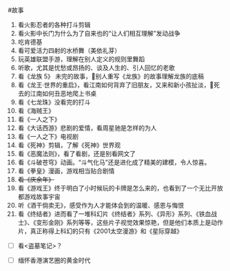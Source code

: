 #故事 
1. 看火影忍者的各种打斗剪辑
2. 看火影中长门为什么为了自来也的“让人们相互理解”发动战争
3. 吃肯德基
4. 看可爱活力四射的水桥舞（美依礼芽）
5. 玩英雄联盟手游，理解在别人定义的规则里舞蹈
6. 听歌，尤其是忧愁或昂扬的、谈及人生的、引人回忆的老歌
7. 看《龙族 5》 未完的故事，👀别人重写《龙族》的故事理解龙族的底稿
8. 看《龙王·世界的重启》，看江南如何背弃了旧朋友，又来和新小孩扯淡，👀死去的江南如何丑恶地爬上书桌
9. 看《七龙珠》没看完的打斗
10. 看《海贼王》
11. 看《一人之下》
12. 看《大话西游》悲剧的爱情，看周星驰是怎样的为人
13. 看《一人之下》电视剧
14. 看《死神》剪辑，了解《死神》世界观
15. 看《恶魔法则》，看了看剧，还是别看网文了
16. 看《斗破苍穹》动画。“斗气化马”还是进化成了精美的建模，令人惊喜。
17. 看《拳皇》漫画，游戏相当贴合剧情
18. ~~看《庆余年》~~
19. 看《游戏王》终于明白了小时候玩的卡牌是怎么来的，也看到了一个无比开放都游戏故事宇宙
20. 听《酒干倘卖无》，感受作为人才能体会到的温暖、感恩与悔恨
21. 看《终结者》进而看了一堆科幻片《终结者》系列、《异形》系列、《铁血战士》、《变形金刚》系列等等，这些片子视觉效果惊艳，但是他们本质上是动作片，真正称得上科幻的只有《2001太空漫游》和《星际穿越》
- [ ] 看<盗墓笔记>？
- [ ] 缅怀香港演艺圈的黄金时代

